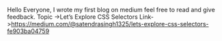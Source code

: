 Hello Everyone, I wrote my first blog on medium feel free to read and give feedback.
Topic ->Let’s Explore CSS Selectors
Link->https://medium.com/@satendrasingh1325/lets-explore-css-selectors-fe903ba04759